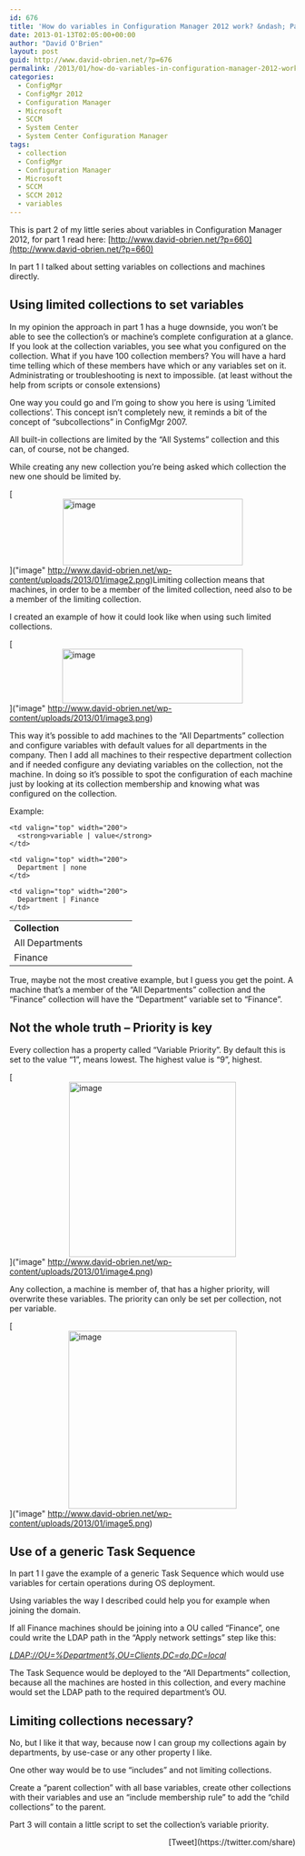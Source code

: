 ```yaml
---
id: 676
title: 'How do variables in Configuration Manager 2012 work? &ndash; Part 2'
date: 2013-01-13T02:05:00+00:00
author: "David O'Brien"
layout: post
guid: http://www.david-obrien.net/?p=676
permalink: /2013/01/how-do-variables-in-configuration-manager-2012-work-part-2/
categories:
  - ConfigMgr
  - ConfigMgr 2012
  - Configuration Manager
  - Microsoft
  - SCCM
  - System Center
  - System Center Configuration Manager
tags:
  - collection
  - ConfigMgr
  - Configuration Manager
  - Microsoft
  - SCCM
  - SCCM 2012
  - variables
---
```

This is part 2 of my little series about variables in Configuration Manager 2012, for part 1 read here: [http://www.david-obrien.net/?p=660](http://www.david-obrien.net/?p=660)

In part 1 I talked about setting variables on collections and machines directly.

## Using limited collections to set variables

In my opinion the approach in part 1 has a huge downside, you won’t be able to see the collection’s or machine’s complete configuration at a glance. If you look at the collection variables, you see what you configured on the collection. What if you have 100 collection members? You will have a hard time telling which of these members have which or any variables set on it. Administrating or troubleshooting is next to impossible. (at least without the help from scripts or console extensions)

One way you could go and I’m going to show you here is using ‘Limited collections’. This concept isn’t completely new, it reminds a bit of the concept of “subcollections” in ConfigMgr 2007.

All built-in collections are limited by the “All Systems” collection and this can, of course, not be changed.
  
While creating any new collection you’re being asked which collection the new one should be limited by.

[<img style="background-image: none; float: none; padding-top: 0px; padding-left: 0px; margin-left: auto; display: block; padding-right: 0px; margin-right: auto; border: 0px;" title="image" src="http://www.david-obrien.net/wp-content/uploads/2013/01/image_thumb2.png" alt="image" width="317" height="117" border="0" />]("image" http://www.david-obrien.net/wp-content/uploads/2013/01/image2.png)Limiting collection means that machines, in order to be a member of the limited collection, need also to be a member of the limiting collection.

I created an example of how it could look like when using such limited collections.

[<img style="background-image: none; float: none; padding-top: 0px; padding-left: 0px; margin-left: auto; display: block; padding-right: 0px; margin-right: auto; border: 0px;" title="image" src="http://www.david-obrien.net/wp-content/uploads/2013/01/image_thumb3.png" alt="image" width="318" height="96" border="0" />]("image" http://www.david-obrien.net/wp-content/uploads/2013/01/image3.png)
  
This way it’s possible to add machines to the “All Departments” collection and configure variables with default values for all departments in the company. Then I add all machines to their respective department collection and if needed configure any deviating variables on the collection, not the machine. In doing so it’s possible to spot the configuration of each machine just by looking at its collection membership and knowing what was configured on the collection.

Example:

<table width="400" border="0" cellspacing="0" cellpadding="2">
  <tr>
    <td valign="top" width="200">
      <strong>Collection</strong>
    </td>
    
    <td valign="top" width="200">
      <strong>variable | value</strong>
    </td>
  </tr>
  
  <tr>
    <td valign="top" width="200">
      All Departments
    </td>
    
    <td valign="top" width="200">
      Department | none
    </td>
  </tr>
  
  <tr>
    <td valign="top" width="200">
      Finance
    </td>
    
    <td valign="top" width="200">
      Department | Finance
    </td>
  </tr>
</table>

True, maybe not the most creative example, but I guess you get the point. A machine that’s a member of the “All Departments” collection and the “Finance” collection will have the “Department” variable set to “Finance”.

## Not the whole truth – Priority is key

Every collection has a property called “Variable Priority”. By default this is set to the value “1”, means lowest. The highest value is “9”, highest.

[<img style="background-image: none; float: none; padding-top: 0px; padding-left: 0px; margin-left: auto; display: block; padding-right: 0px; margin-right: auto; border: 0px;" title="image" src="http://www.david-obrien.net/wp-content/uploads/2013/01/image_thumb4.png" alt="image" width="294" height="308" border="0" />]("image" http://www.david-obrien.net/wp-content/uploads/2013/01/image4.png)

Any collection, a machine is member of, that has a higher priority, will overwrite these variables. The priority can only be set per collection, not per variable.

[<img style="background-image: none; float: none; padding-top: 0px; padding-left: 0px; margin-left: auto; display: block; padding-right: 0px; margin-right: auto; border: 0px;" title="image" src="http://www.david-obrien.net/wp-content/uploads/2013/01/image_thumb5.png" alt="image" width="296" height="313" border="0" />]("image" http://www.david-obrien.net/wp-content/uploads/2013/01/image5.png)

## Use of a generic Task Sequence

In part 1 I gave the example of a generic Task Sequence which would use variables for certain operations during OS deployment.
  
Using variables the way I described could help you for example when joining the domain.

If all Finance machines should be joining into a OU called “Finance”, one could write the LDAP path in the “Apply network settings” step like this:

[_LDAP://OU=%Department%,OU=Clients,DC=do,DC=local_](ldap://OU=%Department%,OU=Clients,DC=do,DC=local)

The Task Sequence would be deployed to the “All Departments” collection, because all the machines are hosted in this collection, and every machine would set the LDAP path to the required department’s OU.

## Limiting collections necessary?

No, but I like it that way, because now I can group my collections again by departments, by use-case or any other property I like.
  
One other way would be to use “includes” and not limiting collections.
  
Create a “parent collection” with all base variables, create other collections with their variables and use an “include membership rule” to add the “child collections” to the parent.

Part 3 will contain a little script to set the collection’s variable priority. 

<div style="float: right; margin-left: 10px;">
  [Tweet](https://twitter.com/share)
</div>

